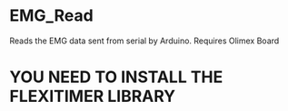 # EMG_Read
Reads the EMG data sent from serial by Arduino. Requires Olimex Board

# YOU NEED TO INSTALL THE FLEXITIMER LIBRARY
